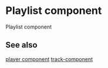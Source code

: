 # Playlist component

Playlist component

## See also

[player component](https://gitlab.resonate.ninja/resonate/player)
[track-component](https://gitlab.resonate.ninja/auggod/track-component)
